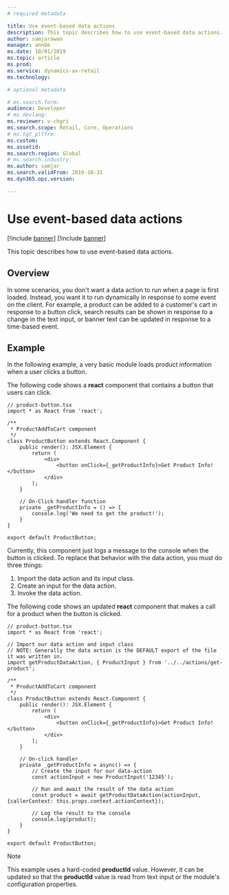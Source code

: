 ```yaml
---
# required metadata

title: Use event-based data actions
description: This topic describes how to use event-based data actions. 
author: samjarawan
manager: annbe
ms.date: 10/01/2019
ms.topic: article
ms.prod: 
ms.service: dynamics-ax-retail
ms.technology: 

# optional metadata

# ms.search.form: 
audience: Developer
# ms.devlang: 
ms.reviewer: v-chgri
ms.search.scope: Retail, Core, Operations
# ms.tgt_pltfrm: 
ms.custom: 
ms.assetid: 
ms.search.region: Global
# ms.search.industry: 
ms.author: samjar
ms.search.validFrom: 2019-10-31
ms.dyn365.ops.version: 

---
```

# Use event-based data actions

[!include [banner](../includes/preview-banner.md)]
[!include [banner](../includes/banner.md)]

This topic describes how to use event-based data actions.

## Overview

In some scenarios, you don't want a data action to run when a page is first loaded. Instead, you want it to run dynamically in response to some event on the client. For example, a product can be added to a customer's cart in response to a button click, search results can be shown in response to a change in the text input, or banner text can be updated in response to a time-based event.

## Example

In the following example, a very basic module loads product information when a user clicks a button. 

The following code shows a **react** component that contains a button that users can click.

```tsx
// product-button.tsx
import * as React from 'react';

/**
 * ProductAddToCart component
 */
class ProductButton extends React.Component {
    public render(): JSX.Element {
        return (
            <div>
                <button onClick={_getProductInfo}>Get Product Info!</button>
            </div>
        );
    }

    // On-Click handler function
    private _getProductInfo = () => {
        console.log('We need to get the product!');
    }
}

export default ProductButton;
```

Currently, this component just logs a message to the console when the button is clicked. To replace that behavior with the data action, you must do three things:

1. Import the data action and its input class.
1. Create an input for the data action.
1. Invoke the data action.

The following code shows an updated **react** component that makes a call for a product when the button is clicked.

```tsx
// product-button.tsx
import * as React from 'react';

// Import our data action and input class
// NOTE: Generally the data action is the DEFAULT export of the file it was written in.
import getProductDataAction, { ProductInput } from '../../actions/get-product';

/**
 * ProductAddToCart component
 */
class ProductButton extends React.Component {
    public render(): JSX.Element {
        return (
            <div>
                <button onClick={_getProductInfo}>Get Product Info!</button>
            </div>
        );
    }

    // On-click handler
    private _getProductInfo = async() => {
        // Create the input for our data-action
        const actionInput = new ProductInput('12345');
        
        // Run and await the result of the data action
        const product = await getProductDataAction(actionInput, {callerContext: this.props.context.actionContext});
        
        // Log the result to the console
        console.log(product);
    }
}

export default ProductButton;
```

> [!NOTE]
> This example uses a hard-coded **productId** value. However, it can be updated so that the **productId** value is read from text input or the module's configuration properties.
